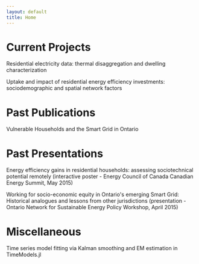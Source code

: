 ```yaml
---
layout: default
title: Home
---
```


# Current Projects

Residential electricity data: thermal disaggregation and dwelling characterization

Uptake and impact of residential energy efficiency investments: sociodemographic and spatial network factors


# Past Publications

Vulnerable Households and the Smart Grid in Ontario


# Past Presentations

Energy efficiency gains in residential households: assessing sociotechnical potential remotely (interactive poster - Energy Council of Canada Canadian Energy Summit, May 2015)

Working for socio-economic equity in Ontario's emerging Smart Grid: Historical analogues and lessons from other jurisdictions (presentation - Ontario Network for Sustainable Energy Policy Workshop, April 2015)

# Miscellaneous

Time series model fitting via Kalman smoothing and EM estimation in TimeModels.jl
